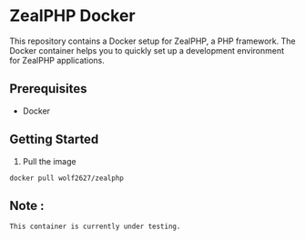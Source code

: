 # ZealPHP Docker 

This repository contains a Docker setup for ZealPHP, a PHP framework. The Docker container helps you to quickly set up a development environment for ZealPHP applications.

## Prerequisites

- Docker


## Getting Started

1. Pull the image 
```
docker pull wolf2627/zealphp
```

## Note :
    This container is currently under testing. 